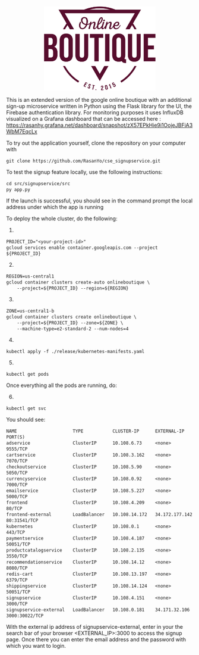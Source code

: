 <p align="center">
<img src="src/frontend/static/icons/Hipster_HeroLogoMaroon.svg" width="300" alt="Online Boutique" />
</p>

This is an extended version of the google online boutique with an additional sign-up microservice written in Python using the Flask library for the UI, the Firebase authentication library.
For monitoring purposes it uses InfluxDB visualized on a Grafana dashboard that can be accessed here :
https://rasanhy.grafana.net/dashboard/snapshot/zX57EPkHie9i1OojeJBFiA3WbM7EqcLx

To try out the application yourself, clone the repository on your computer with 
```
git clone https://github.com/RasanYo/cse_signupservice.git
```

To test the signup feature locally, use the following instructions:
```
cd src/signupservice/src
py app.py
```
If the launch is successful, you should see in the command prompt the local address under which the app is running


To deploy the whole cluster, do the following:

1.
```
PROJECT_ID="<your-project-id>"
gcloud services enable container.googleapis.com --project ${PROJECT_ID}
```

2.
```
REGION=us-central1
gcloud container clusters create-auto onlineboutique \
    --project=${PROJECT_ID} --region=${REGION}
```

3.
```
ZONE=us-central1-b
gcloud container clusters create onlineboutique \
    --project=${PROJECT_ID} --zone=${ZONE} \
    --machine-type=e2-standard-2 --num-nodes=4
```

4.
```
kubectl apply -f ./release/kubernetes-manifests.yaml
```

5.
```
kubectl get pods
```

Once everything all the pods are running, do:

6.
```
kubectl get svc
```

You should see:
```
NAME                     TYPE           CLUSTER-IP      EXTERNAL-IP      PORT(S)          
adservice                ClusterIP      10.108.6.73     <none>           9555/TCP         
cartservice              ClusterIP      10.108.3.162    <none>           7070/TCP         
checkoutservice          ClusterIP      10.108.5.90     <none>           5050/TCP         
currencyservice          ClusterIP      10.108.0.92     <none>           7000/TCP         
emailservice             ClusterIP      10.108.5.227    <none>           5000/TCP         
frontend                 ClusterIP      10.108.4.209    <none>           80/TCP           
frontend-external        LoadBalancer   10.108.14.172   34.172.177.142   80:31541/TCP     
kubernetes               ClusterIP      10.108.0.1      <none>           443/TCP          
paymentservice           ClusterIP      10.108.4.187    <none>           50051/TCP        
productcatalogservice    ClusterIP      10.108.2.135    <none>           3550/TCP         
recommendationservice    ClusterIP      10.108.14.12    <none>           8080/TCP         
redis-cart               ClusterIP      10.108.13.197   <none>           6379/TCP         
shippingservice          ClusterIP      10.108.14.124   <none>           50051/TCP        
signupservice            ClusterIP      10.108.4.151    <none>           3000/TCP         
signupservice-external   LoadBalancer   10.108.0.181    34.171.32.106    3000:30022/TCP   
```

With the external ip address of signupservice-external, enter in your the search bar of your browser <EXTERNAL_IP>:3000 to access the signup page.
Once there you can enter the email address and the password with which you want to login.

